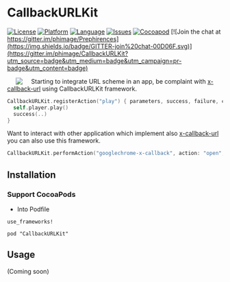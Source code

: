 # CallbackURLKit

[![License](https://img.shields.io/badge/license-MIT-blue.svg?style=flat
            )](http://mit-license.org)
[![Platform](http://img.shields.io/badge/platform-ios_osx_tvos-lightgrey.svg?style=flat
             )](https://developer.apple.com/resources/)
[![Language](http://img.shields.io/badge/language-swift-orange.svg?style=flat
             )](https://developer.apple.com/swift)
[![Issues](https://img.shields.io/github/issues/phimage/CallbackURLKit.svg?style=flat
           )](https://github.com/phimage/CallbackURLKit/issues)
[![Cocoapod](http://img.shields.io/cocoapods/v/CallbackURLKit.svg?style=flat)](http://cocoadocs.org/docsets/Prephirences/)
[![Join the chat at https://gitter.im/phimage/Prephirences](https://img.shields.io/badge/GITTER-join%20chat-00D06F.svg)](https://gitter.im/phimage/CallbackURLKit?utm_source=badge&utm_medium=badge&utm_campaign=pr-badge&utm_content=badge)

[<img align="left" src="http://x-callback-url.com/wp-content/uploads/2013/02/copy-xcallback.png" hspace="20">](#logo) Starting to integrate URL scheme in an app,
be complaint with [x-callback-url](http://x-callback-url.com/specifications/) using CallbackURLKit framework.
```swift
CallbackURLKit.registerAction("play") { parameters, success, failure, cancel in
  self.player.play()
  success(..)
}
```
Want to interact with other application which implement also [x-callback-url](http://x-callback-url.com/specifications/) you can also use this framework.

```swift
CallbackURLKit.performAction("googlechrome-x-callback", action: "open", parameters: ["url": "http://www.google.com"])
```

## Installation

### Support CocoaPods

* Into Podfile

```
use_frameworks!

pod "CallbackURLKit"
```

## Usage

(Coming soon)
